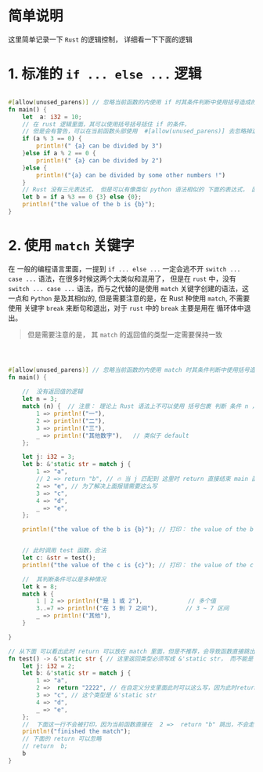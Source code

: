 
# 简单说明


这里简单记录一下 `Rust` 的逻辑控制， 详细看一下下面的逻辑



# 1. 标准的 `if ... else ...` 逻辑


```rust

#[allow(unused_parens)] // 忽略当前函数的内使用 if 时其条件判断中使用括号造成的警告
fn main() {
    let  a: i32 = 10;
    // 在 rust 逻辑里面，其可以使用括号括号括住 if 的条件，
    // 但是会有警告，可以在当前函数头部使用  #[allow(unused_parens)] 去忽略掉这个警告
    if (a % 3 == 0) {    
        println!(" {a} can be divided by 3")
    }else if a % 2 == 0 {
        println!(" {a} can be divided by 2")
    }else {
        println!("{a} can be divided by some other numbers !")
    }
    // Rust 没有三元表达式， 但是可以有像类似 python 语法相似的 下面的表达式， 因为本质上 {} 可以作为一个带有返回值的 代码块
    let b = if a %3 == 0 {3} else {0};
    println!("the value of the b is {b}");
}

```

# 2. 使用 `match` 关键字


在 一般的编程语言里面，一提到 `if ... else ...` 一定会逃不开 `switch ... case ...` 语法，在很多时候这两个太类似和混用了，
但是在 `rust` 中，没有 `switch ... case ...` 语法，而与之代替的是使用 `match` 关键字创建的语法，这一点和 `Python` 是及其相似的,
但是需要注意的是，在 Rust 种使用 `match`, 不需要使用 关键字 `break` 来断句和退出，对于 `rust` 中的 `break`  主要是用在 循环体中退出。

> 但是需要注意的是， 其 `match` 的返回值的类型一定需要保持一致

```rust



#[allow(unused_parens)] // 忽略当前函数的内使用 match 时其条件判断中使用括号造成的警告
fn main() {
    
    //  没有返回值的逻辑
    let n = 3;
    match (n) {  // 注意： 理论上 Rust 语法上不可以使用 括号包裹 判断 条件 n ， 但是你也可以一样强制添加，但此时需要在 当前函数上添加 #[allow(unused_parens)]  忽略警告
        1 => println!("一"),
        2 => println!("二"),
        3 => println!("三"),
        _ => println!("其他数字"),   // 类似于 default
    };

    let j: i32 = 3;
    let b: &'static str = match j {
        1 => "a",
        // 2 => return "b", // 🔥 当 j 匹配到 这里时 return 直接结束 main 函数, 所以不能这么写，会报错
        2 => "e", // 为了解决上面报错需要这么写
        3 => "c",
        4 => "d",
        _ => "e",
    };

    println!("the value of the b is {b}"); // 打印： the value of the b is c


    // 此时调用 test 函数，合法
    let c: &str = test();
    println!("the value of the c is {c}"); // 打印： the value of the c is 2222

    //  其判断条件可以是多种情况
    let k = 8;
    match k {
        1 | 2 => println!("是 1 或 2"),             // 多个值
        3..=7 => println!("在 3 到 7 之间"),        // 3 ~ 7 区间
        _ => println!("其他"),
    }

}

// 从下面 可以看出此时 return 可以放在 match 里面，但是不推荐，会导致函数直接跳出，导致后面的逻辑无法正常执行
fn test() -> &'static str { // 这里返回类型必须写成 &'static str， 而不能是 &str, 这是因为  match 的每个值的返回类型是 &'static str 
    let j: i32 = 2;
    let b: &'static str = match j {
        1 => "a",
        2 =>  return "2222", // 在自定义分支里面此时可以这么写，因为此时return 只作用于 当前的 test 函数体， 当匹配到这里时，会直接跳出当前 test 函数
        3 => "c", // 这个类型是 &'static str
        4 => "d",  
        _ => "e",  
    };
    //  下面这一行不会被打印，因为当前函数直接在  2 =>  return "b" 跳出，不会走下面任何逻辑
    println!("finished the match");
    // 下面的 return 可以忽略
    // return  b;
    b
}

```